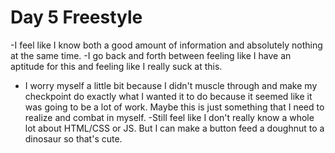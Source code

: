 # Day 5 Freestyle 

-I feel like I know both a good amount of information and absolutely nothing at the same time.
-I go back and forth between feeling like I have an aptitude for this and feeling like I really suck at this.
- I worry myself a little bit because I didn't muscle through and make my checkpoint do exactly what I wanted it to do because it seemed like it was going to be a lot of work. Maybe this is just something that I need to realize and combat in myself.
-Still feel like I don't really know a whole lot about HTML/CSS or JS. But I can make a button feed a doughnut to a dinosaur so that's cute.